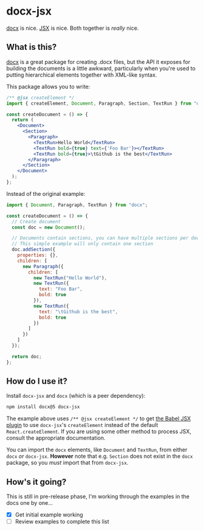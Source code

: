 # docx-jsx

[docx] is nice. [JSX] is nice. Both together is _really_ nice.

## What is this?

[docx] is a great package for creating .docx files, but the API it exposes for
building the documents is a little awkward, particularly when you're used to
putting hierarchical elements together with XML-like syntax.

This package allows you to write:

```jsx
/** @jsx createElement */
import { createElement, Document, Paragraph, Section, TextRun } from "docx-jsx";

const createDocument = () => {
  return (
    <Document>
      <Section>
        <Paragraph>
          <TextRun>Hello World</TextRun>
          <TextRun bold={true} text={'Foo Bar'}></TextRun>
          <TextRun bold={true}>\tGithub is the best</TextRun>
        </Paragraph>
      </Section>
    </Document>
  );
};
```

Instead of the original example:

```javascript
import { Document, Paragraph, TextRun } from "docx";

const createDocument = () => {
  // Create document
  const doc = new Document();

  // Documents contain sections, you can have multiple sections per document, go here to learn more about sections
  // This simple example will only contain one section
  doc.addSection({
    properties: {},
    children: [
      new Paragraph({
        children: [
          new TextRun("Hello World"),
          new TextRun({
            text: "Foo Bar",
            bold: true
          }),
          new TextRun({
            text: "\tGithub is the best",
            bold: true
          })
        ]
      })
    ]
  });

  return doc;
};
```

## How do I use it?

Install `docx-jsx` and `docx` (which is a peer dependency):

```sh
npm install docx@5 docx-jsx
```

The example above uses `/** @jsx createElement */` to get [the Babel JSX plugin]
to use `docx-jsx`'s `createElement` instead of the default
`React.createElement`. If you are using some other method to process JSX,
consult the appropriate documentation.

You can import the `docx` elements, like `Document` and `TextRun`, from either
`docx` _or_ `docx-jsx`. **However** note that e.g. `Section` does not exist in
the `docx` package, so you _must_ import that from `docx-jsx`.

## How's it going?

This is still in pre-release phase, I'm working through the examples in the docs
one by one...

- [x] Get initial example working
- [ ] Review examples to complete this list

[docx]: https://docx.js.org/#/
[jsx]: https://reactjs.org/docs/introducing-jsx.html
[the babel jsx plugin]:
  https://babeljs.io/docs/en/babel-plugin-transform-react-jsx
